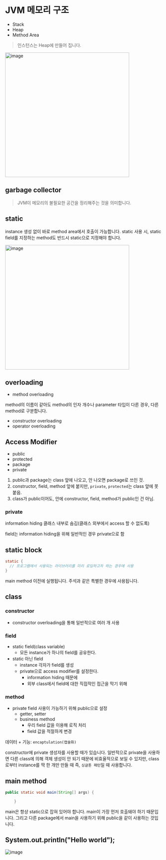 # JVM 메모리 구조

- Stack
- Heap
- Method Area

> 인스턴스는 Heap에 만들어 집니다.

<img width="400" alt="image" src="https://user-images.githubusercontent.com/85447054/204761632-00090a41-31dd-407d-8671-1b406c55671d.png">

## garbage collector

> JVM이 메모리의 불필요한 공간을 정리해주는 것을 의미합니다.

## static

instance 생성 없이 바로 method area에서 호출이 가능합니다. static 사용 시, static field를 지정하는 method도 반드시 static으로 지정해야 합니다.

<img width="400" alt="image" src="https://user-images.githubusercontent.com/85447054/204763484-b21e2e71-bc88-42cf-a17e-1cace9ec560c.png">

## overloading

- method overloading

method의 이름이 같아도 method의 인자 개수나 parameter 타입이 다른 경우, 다른 method로 구분합니다.

- constructor overloading
- operator overloading

## Access Modifier

- public
- protected
- package
- private

1. public과 package는 class 앞에 나오고, 안 나오면 package로 쓰인 것.
2. constructor, field, method 앞에 붙지만, <code>private</code>, <code>protected</code>는 class 앞에 못 붙음.
3. class가 public이어도, 안에 constructor, field, method가 public인 건 아님.

### private 
information hiding
클래스 내부로 숨김(클래스 외부에서 access 할 수 없도록)

field는 information hiding을 위해 일반적인 경우 private으로 함

## static block

```java
static {
  // 프로그램에서 사용되는 라이브러리를 미리 로딩하고자 하는 경우에 사용
}
```
main method 이전에 실행됩니다. 주석과 같은 특별한 경우에 사용됩니다.

## class

### constructor
- constructor overloading을 통해 일반적으로 여러 개 사용

### field
- static field(class variable)
  - 모든 instance가 하나의 field를 공유한다.
- static 아닌 field
  - instance 각자가 field를 생성
  - private으로 access modifier를 설정한다.
    - information hiding 때문에
    - 외부 class에서 field에 대한 직접적인 접근을 막기 위해

### method
- private field 사용이 가능하기 위해 public으로 설정
  - getter, setter
  - business method
    - 우리 field 값을 이용해 로직 처리
    - field 값을 적절하게 변경

데이터 + 기능: <code>encaptulation(캡슐화)</code>

constructor에 private 생성자를 사용할 때가 있습니다. 일반적으로 private을 사용하면 다른 class에 의해 객체 생성이 안 되기 때문에 비효율적으로 보일 수 있지만, class로부터 instance를 딱 한 개만 만들 때 즉, <code>싱글톤 패턴</code>일 때 사용합니다.

## main method

```java
public static void main(String[] args) {

	}
```

main은 항상 static으로 잡혀 있어야 합니다. main이 가장 먼저 호출돼야 하기 때문입니다. 그리고 다른 package에서 main을 사용하기 위해 public을 같이 사용하는 것입니다.

## System.out.println("Hello world");

![image](https://user-images.githubusercontent.com/85447054/204765386-a9fbed8e-4bd7-4506-9856-ea58e24f19e2.png)
